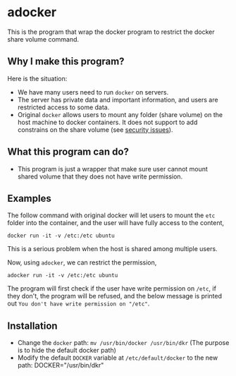 # adocker
This is the program that wrap the docker program  to restrict the docker share volume command.

## Why I make this program? ##
Here is the situation:
- We have many users need to run `docker` on servers.
- The server has private data and important information, and users are restricted access to some data.
- Original `docker` allows users to mount any folder (share volume) on the host machine to docker containers. It does not support to add constrains on the share volume (see [security issues](https://docs.docker.com/engine/security/security/)).

## What this program can do? ##
- This program is just a wrapper that make sure user cannot mount shared volume that they does not have write permission.

## Examples ##
The follow command with original docker will let users to mount the `etc` folder into the container, and the user will have fully access to the content,

```docker run -it -v /etc:/etc ubuntu```

This is a serious problem when the host is shared among multiple users.

Now, using `adocker`, we can restrict the permission,

```adocker run -it -v /etc:/etc ubuntu```

The program will first check if the user have write permission on `/etc`, if they don't, the program
will be refused, and the below message is printed out
`You don't have write permission on "/etc"`.

## Installation ##
- Change the `docker` path: `mv /usr/bin/docker /usr/bin/dkr` (The purpose is to hide the default docker path)
- Modify the default `DOCKER` variable at `/etc/default/docker` to the new path: DOCKER="/usr/bin/dkr"
